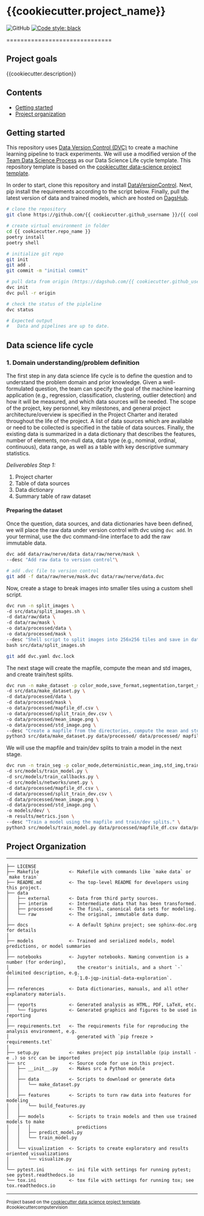 # {{cookiecutter.project_name}}
![GitHub](https://img.shields.io/github/license/{{cookiecutter.github_username}}/{{cookiecutter.repo_name}})
[![Code style: black](https://img.shields.io/badge/code%20style-black-000000.svg)](https://github.com/psf/black)
<!---
Add Zenodo DOI after first release
[![DOI](https://zenodo.org/badge/123456789.svg)](https://zenodo.org/badge/latestdoi/123456789)
--->

==============================

## Project goals
{{cookiecutter.description}}

## Contents
* [Getting started](#getting-started)
* [Project organization](#-project-organization)

## Getting started

This repository uses [Data Version Control (DVC)](https://dvc.org/) to create a
machine learning pipeline to track experiments. We will use a modified version
of the [Team Data Science Process](https://docs.microsoft.com/en-us/azure/machine-learning/team-data-science-process/overview)
as our Data Science Life cycle template. This repository template is based on the
[cookiecutter data-science project template](https://drivendata.github.io/cookiecutter-data-science).

In order to start, clone this repository and install [DataVersionControl](https://dvc.org/).
Next, pip install the requirements according to the script below. Finally, pull
the latest version of data and trained models, which are hosted on
[DagsHub](https://dagshub.com/{{cookiecutter.github_username}}/{{cookiecutter.repo_name}}).

```bash
# clone the repository
git clone https://github.com/{{ cookiecutter.github_username }}/{{ cookiecutter.repo_name }}.git

# create virtual environment in folder
cd {{ cookiecutter.repo_name }}
poetry install
poetry shell

# initialize git repo
git init
git add .
git commit -m "initial commit"

# pull data from origin (https://dagshub.com/{{ cookiecutter.github_username }}/{{ cookiecutter.repo_name }})
dvc init
dvc pull -r origin

# check the status of the pipleline
dvc status

# Expected output
#   Data and pipelines are up to date.
```

## Data science life cycle

### 1. Domain understanding/problem definition

The first step in any data science life cycle is to define the question and to understand the problem domain and prior
knowledge. Given a well-formulated question, the team can specify the goal of the machine learning application (e.g.,
regression, classification, clustering, outlier detection) and how it will be measured, and which data sources will be
needed. The scope of the project, key personnel, key milestones, and general project architecture/overview is specified
in the Project Charter and iterated throughout the life of the project. A list of data sources which are available or
need to be collected is specified in the table of data sources. Finally, the existing data is summarized in a data
dictionary that describes the features, number of elements, non-null data, data type (e.g., nominal, ordinal,
continuous), data range, as well as a table with key descriptive summary statistics.

*Deliverables Step 1:*
1. Project charter
2. Table of data sources
3. Data dictionary
4. Summary table of raw dataset

#### Preparing the dataset

Once the question, data sources, and data dictionaries have been defined,
we will place the raw data under version control with dvc using ```dvc add```.
In your terminal, use the dvc command-line interface to add the raw 
immutable data.

``` bash
dvc add data/raw/nerve/data data/raw/nerve/mask \ 
--desc "Add raw data to version control"\

# add .dvc file to version control 
git add -f data/raw/nerve/mask.dvc data/raw/nerve/data.dvc
```

Now, create a stage to break images into smaller tiles using a custom shell script.
``` bash
dvc run -n split_images \
-d src/data/split_images.sh \
-d data/raw/data \
-d data/raw/mask \
-o data/processed/data \
-o data/processed/mask \
--desc "Shell script to split images into 256x256 tiles and save in data/processed/"\
bash src/data/split_images.sh

git add dvc.yaml dvc.lock
```

The next stage will create the mapfile, compute the mean and std images, and create train/test splits.
``` bash
dvc run -n make_dataset -p color_mode,save_format,segmentation,target_size \
-d src/data/make_dataset.py \
-d data/processed/data \
-d data/processed/mask \
-o data/processed/mapfile_df.csv \
-o data/processed/split_train_dev.csv \
-o data/processed/mean_image.png \
-o data/processed/std_image.png \
--desc "Create a mapfile from the directories, compute the mean and std image, and split into train/dev/test sets." \
python3 src/data/make_dataset.py data/processed/ data/processed/ mapfile_df.csv -p params.yaml --force
```

We will use the mapfile and train/dev splits to train a model in the next stage.
``` bash
dvc run -n train_seg -p color_mode,deterministic,mean_img,std_img,train_model,random_seed,segmentation,target_size,n_classes \
-d src/models/train_model.py \
-d src/models/train_callbacks.py \
-d src/models/networks/unet.py \
-d data/processed/mapfile_df.csv \
-d data/processed/split_train_dev.csv \
-d data/processed/mean_image.png \
-d data/processed/std_image.png \
-o models/dev/ \
-m results/metrics.json \
--desc "Train a model using the mapfile and train/dev splits." \
python3 src/models/train_model.py data/processed/mapfile_df.csv data/processed/split_train_dev.csv -p params.yaml
```

## Project Organization
------------

    ├── LICENSE
    ├── Makefile           <- Makefile with commands like `make data` or `make train`
    ├── README.md          <- The top-level README for developers using this project.
    ├── data
    │   ├── external       <- Data from third party sources.
    │   ├── interim        <- Intermediate data that has been transformed.
    │   ├── processed      <- The final, canonical data sets for modeling.
    │   └── raw            <- The original, immutable data dump.
    │
    ├── docs               <- A default Sphinx project; see sphinx-doc.org for details
    │
    ├── models             <- Trained and serialized models, model predictions, or model summaries
    │
    ├── notebooks          <- Jupyter notebooks. Naming convention is a number (for ordering),
    │                         the creator's initials, and a short `-` delimited description, e.g.
    │                         `1.0-jqp-initial-data-exploration`.
    │
    ├── references         <- Data dictionaries, manuals, and all other explanatory materials.
    │
    ├── reports            <- Generated analysis as HTML, PDF, LaTeX, etc.
    │   └── figures        <- Generated graphics and figures to be used in reporting
    │
    ├── requirements.txt   <- The requirements file for reproducing the analysis environment, e.g.
    │                         generated with `pip freeze > requirements.txt`
    │
    ├── setup.py           <- makes project pip installable (pip install -e .) so src can be imported
    ├── src                <- Source code for use in this project.
    │   ├── __init__.py    <- Makes src a Python module
    │   │
    │   ├── data           <- Scripts to download or generate data
    │   │   └── make_dataset.py
    │   │
    │   ├── features       <- Scripts to turn raw data into features for modeling
    │   │   └── build_features.py
    │   │
    │   ├── models         <- Scripts to train models and then use trained models to make
    │   │   │                 predictions
    │   │   ├── predict_model.py
    │   │   └── train_model.py
    │   │
    │   └── visualization  <- Scripts to create exploratory and results oriented visualizations
    │       └── visualize.py
    │
    └── pytest.ini         <- ini file with settings for running pytest; see pytest.readthedocs.io
    └── tox.ini            <- tox file with settings for running tox; see tox.readthedocs.io


--------

<p><small>Project based on the <a target="_blank" href="https://drivendata.github.io/cookiecutter-data-science/">cookiecutter data science project template</a>. #cookiecuttercomputervision</small></p>
